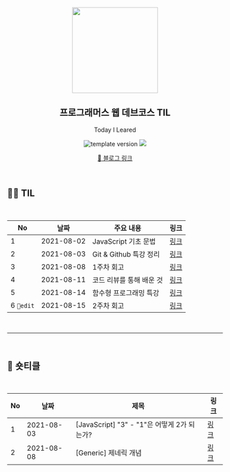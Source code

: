 <br/>
<p align="middle" >
  <img width="200px;" src="./src/images/prgms-logo.png"/>
</p>
<h2 align="middle">프로그래머스 웹 데브코스 TIL</h2>
<p align="middle">Today I Leared</p>
<p align="middle">
  <img src="https://img.shields.io/badge/version-1.0.0-blue?style=flat-square" alt="template version"/>
  <img src="https://img.shields.io/badge/language-md-md.svg?style=flat-square"/>
</p>

<p align="middle">
  <a href="https://limkhl.tistory.com/" target="_blank">🚀 블로그 링크</a>  
</p>

<br/>

<h2>🏃‍♀️ TIL</h2>
<br>

| No         | 날짜       | 주요 내용                | 링크                                  |
| ---------- | ---------- | ------------------------ | ------------------------------------- |
| 1          | 2021-08-02 | JavaScript 기초 문법     | [링크](https://limkhl.tistory.com/38) |
| 2          | 2021-08-03 | Git & Github 특강 정리   | [링크](https://limkhl.tistory.com/39) |
| 3          | 2021-08-08 | 1주차 회고               | [링크](https://limkhl.tistory.com/42) |
| 4          | 2021-08-11 | 코드 리뷰를 통해 배운 것 | [링크](https://limkhl.tistory.com/43) |
| 5          | 2021-08-14 | 함수형 프로그래밍 특강   | [링크](https://limkhl.tistory.com/44) |
| 6 `🔨edit` | 2021-08-15 | 2주차 회고               | [링크](https://limkhl.tistory.com/45) |

<br>
<hr>
<br>

<h2>🧐 숏티클</h2>
<br>

| No  | 날짜       | 제목                                        | 링크                                  |
| --- | ---------- | ------------------------------------------- | ------------------------------------- |
| 1   | 2021-08-03 | [JavaScript] "3" - "1"은 어떻게 2가 되는가? | [링크](https://limkhl.tistory.com/40) |
| 2   | 2021-08-08 | [Generic] 제네릭 개념                       | [링크](https://limkhl.tistory.com/41) |
